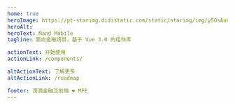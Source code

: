 ```yaml
---
home: true
heroImage: https://pt-starimg.didistatic.com/static/starimg/img/ySOsAunfGm1610683661213.png
heroAlt: 
heroText: Mand Mobile
tagline: 面向金融场景，基于 Vue 3.0 的组件库

actionText: 开始使用
actionLink: /components/

altActionText: 了解更多
altActionLink: /roadmap

footer: 滴滴金融泛前端 ❤ MFE
---
```

